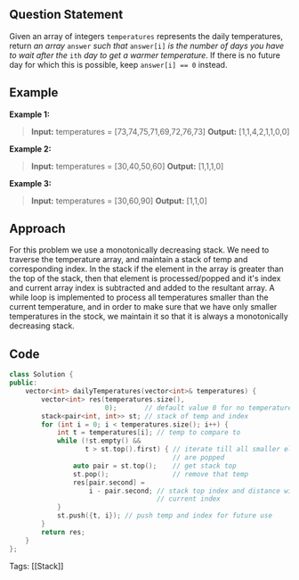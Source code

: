 ## Question Statement
Given an array of integers `temperatures` represents the daily temperatures, return _an array_ `answer` _such that_ `answer[i]` _is the number of days you have to wait after the_ `ith` _day to get a warmer temperature_. If there is no future day for which this is possible, keep `answer[i] == 0` instead.
## Example
**Example 1:**
>**Input:** temperatures = \[73,74,75,71,69,72,76,73]
>**Output:** \[1,1,4,2,1,1,0,0]

**Example 2:**
>**Input:** temperatures = \[30,40,50,60]
>**Output:** \[1,1,1,0]

**Example 3:**
>**Input:** temperatures = \[30,60,90]
>**Output:** \[1,1,0]

## Approach
For this problem we use a monotonically decreasing stack. We need to traverse the temperature array, and maintain a stack of temp and corresponding index. In the stack if the element in the array is greater than the top of the stack, then that element is processed/popped and it's index and current array index is subtracted and added to the resultant array. A while loop is implemented to process all temperatures smaller than the current temperature, and in order to make sure that we have only smaller temperatures in the stock, we maintain it so that it is always a monotonically decreasing stack. 
## Code
```cpp
class Solution {
public:
    vector<int> dailyTemperatures(vector<int>& temperatures) {
        vector<int> res(temperatures.size(),
                        0);       // default value 0 for no temperatures found
        stack<pair<int, int>> st; // stack of temp and index
        for (int i = 0; i < temperatures.size(); i++) {
            int t = temperatures[i]; // temp to compare to
            while (!st.empty() &&
                   t > st.top().first) { // iterate till all smaller elements
                                         // are popped
                auto pair = st.top();    // get stack top
                st.pop();                // remove that temp
                res[pair.second] =
                    i - pair.second; // stack top index and distance with
                                     // current index
            }
            st.push({t, i}); // push temp and index for future use
        }
        return res;
    }
};
```
Tags: [[Stack]]